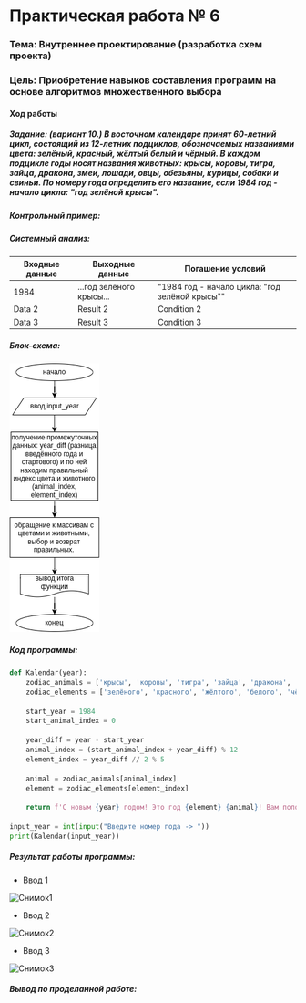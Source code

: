 # Практическая работа № 6 #

### Тема: Внутреннее проектирование (разработка схем проекта) ###

### Цель: Приобретение навыков составления программ на основе алгоритмов множественного выбора ###

#### Ход работы ####

##### Задание: (вариант 10.) В восточном календаре принят 60-летний цикл, состоящий из 12-летних подциклов, обозначаемых названиями цвета: зелёный, красный, жёлтый белый и чёрный. В каждом подцикле годы носят названия животных: крысы, коровы, тигра, зайца, дракона, змеи, лошади, овцы, обезьяны, курицы, собаки и свиньи. По номеру года определить его название, если 1984 год - начало цикла: "год зелёной крысы". #####

> 

##### Контрольный пример: #####

> 
>
>
>
>

##### Системный анализ: #####

| Входные данные  | Выходные данные | Погашение условий|
| --------------- | --------------- | ---------------- |
| 1984          | ...год зелёного крысы...        | "1984 год - начало цикла: "год зелёной крысы""     |
| Data 2          | Result 2        | Condition 2      |
| Data 3          | Result 3        | Condition 3      |

##### Блок-схема: #####

![блок-схема](block.png)

##### Код программы: #####
```python
def Kalendar(year):
    zodiac_animals = ['крысы', 'коровы', 'тигра', 'зайца', 'дракона', 'змеи', 'лошади', 'овцы', 'обезьяны', 'курицы', 'собаки', 'свиньи']
    zodiac_elements = ['зелёного', 'красного', 'жёлтого', 'белого', 'чёрного']
    
    start_year = 1984
    start_animal_index = 0
    
    year_diff = year - start_year
    animal_index = (start_animal_index + year_diff) % 12
    element_index = year_diff // 2 % 5
    
    animal = zodiac_animals[animal_index]
    element = zodiac_elements[element_index]
    
    return f'С новым {year} годом! Это год {element} {animal}! Вам положен соицальный кредит и кошка-жена.'

input_year = int(input("Введите номер года -> "))
print(Kalendar(input_year))
```
##### Результат работы программы: #####

* Ввод 1

![Снимок1](screen1.png)

* Ввод 2

![Снимок2](screen2.png)

* Ввод 3

![Снимок3](screen3.png)

##### Вывод по проделанной работе: #####

> 